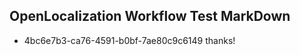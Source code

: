 ## OpenLocalization Workflow Test MarkDown
* 4bc6e7b3-ca76-4591-b0bf-7ae80c9c6149 
thanks!<!--HONumber=Mar16_HO2-->
